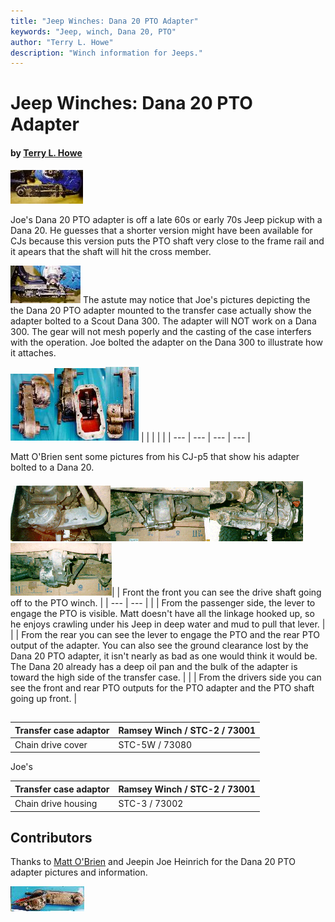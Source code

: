 ```yaml
---
title: "Jeep Winches: Dana 20 PTO Adapter"
keywords: "Jeep, winch, Dana 20, PTO"
author: "Terry L. Howe"
description: "Winch information for Jeeps."
---
```


# Jeep Winches: Dana 20 PTO Adapter

#### by [Terry L. Howe](mailto:txh3202@worldnet.att.net)

[![PTO adapter](d20pto04_.jpg)](d20pto04.jpg)

Joe's Dana 20 PTO adapter is off a late 60s or early 70s Jeep pickup
with a Dana 20.  He guesses that a shorter version might have been
available for CJs because this version puts the PTO shaft very close
to the frame rail and it apears that the shaft will hit the cross
member.

[![PTO adapter](d20pto06_.jpg)](d20pto06.jpg)
The astute may notice that Joe's pictures depicting the the Dana
20 PTO adapter mounted to the transfer case actually show the adapter
bolted to a Scout Dana 300.  The adapter will NOT work on a Dana 300.
The gear will not mesh poperly and the casting of the case interfers
with the operation.  Joe bolted the adapter on the Dana 300 to
illustrate how it attaches.

[![PTO adapter](d20pto02_.jpg)](d20pto02.jpg)[![PTO adapter](d20pto03_.jpg)](d20pto03.jpg)[![PTO adapter](d20pto07_.jpg)](d20pto07.jpg)
|  |  |  |  |
| --- | --- | --- | --- |

Matt O'Brien sent some pictures from
his CJ-p5 that show his adapter bolted to a Dana 20.

[![PTO adapter from the front](ptofrnt2t.gif)](ptofrnt2.gif)[![PTO adapter from the passenger side](ptopassdt.gif)](ptopassd.gif)[![PTO adapter from the rear](ptorear1t.gif)](ptorear1.gif)[![PTO adapter from the drivers side](ptodrvsdt.gif)](ptodrvsd.gif)|  | Front the front you can see the drive shaft going off to the PTO winch. |
| --- | --- |
|  | From the passenger side, the lever to engage the PTO is visible.  Matt
doesn't have all the linkage hooked up, so he enjoys crawling under his
Jeep in deep water and mud to pull that lever. |
|  | From the rear you can see the lever to engage the PTO and the rear
PTO output of the adapter.  You can also see the ground clearance
lost by the Dana 20 PTO adapter, it isn't nearly as bad as one would
think it would be.  The Dana 20 already has a deep oil pan and the bulk
of the adapter is toward the high side of the transfer case. |
|  | From the drivers side you can see the front and rear PTO outputs for the
PTO adapter and the PTO shaft going up front. |

## 

| Transfer case adaptor | Ramsey Winch / STC-2 / 73001 |
| --- | --- |
| Chain drive cover | STC-5W / 73080 |

Joe's

| Transfer case adaptor | Ramsey Winch / STC-2 / 73001 |
| --- | --- |
| Chain drive housing | STC-3 / 73002 |

## Contributors

Thanks to [Matt O'Brien](http://www.teleport.com/~tama/cj5/)
and Jeepin Joe Heinrich for the Dana 20 PTO adapter pictures and
information.

[![PTO adapter](d20pto05_.jpg)](d20pto05.jpg)